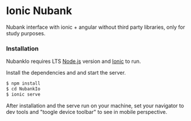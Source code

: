# Ionic Nubank

Nubank interface with ionic + angular without third party libraries, only for study purposes.

### Installation

NubankIo requires LTS  [Node.js](https://nodejs.org/) version and [Ionic](https://ionicframework.com/docs/intro/cli) to run.

Install the dependencies and and start the server.

```sh
$ npm install 
$ cd NubankIo
$ ionic serve
```

After installation and the serve run on your machine, set your navigator to dev tools and "toogle device toolbar" to see in mobile perspective.



